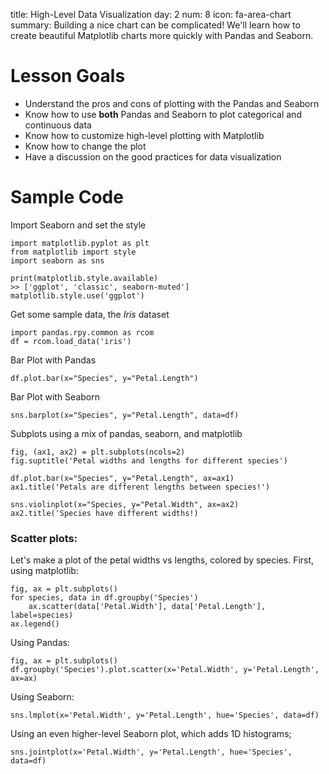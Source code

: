 title: High-Level Data Visualization
day: 2
num: 8
icon: fa-area-chart
summary: Building a nice chart can be complicated! We'll learn how to create beautiful Matplotlib charts more quickly with Pandas and Seaborn.


# Lesson Goals

  - Understand the pros and cons of plotting with the Pandas and Seaborn
  - Know how to use **both** Pandas and Seaborn to plot categorical and continuous data
  - Know how to customize high-level plotting with Matplotlib
  - Know how to change the plot
  - Have a discussion on the good practices for data visualization


# Sample Code

Import Seaborn and set the style

    import matplotlib.pyplot as plt
    from matplotlib import style
    import seaborn as sns

    print(matplotlib.style.available)
    >> ['ggplot', 'classic', seaborn-muted']
    matplotlib.style.use('ggplot')

Get some sample data, the *Iris* dataset

    import pandas.rpy.common as rcom
    df = rcom.load_data('iris')

Bar Plot with Pandas

    df.plot.bar(x="Species", y="Petal.Length")

Bar Plot with Seaborn

    sns.barplot(x="Species", y="Petal.Length", data=df)

Subplots using a mix of pandas, seaborn, and matplotlib

    fig, (ax1, ax2) = plt.subplots(ncols=2)
    fig.suptitle('Petal widths and lengths for different species')

    df.plot.bar(x="Species", y="Petal.Length", ax=ax1)
    ax1.title('Petals are different lengths between species!')

    sns.violinplot(x="Species, y="Petal.Width", ax=ax2)
    ax2.title('Species have different widths!)


### Scatter plots:

Let's make a plot of the petal widths vs lengths, colored by species.  First, using matplotlib:

    fig, ax = plt.subplots()
    for species, data in df.groupby('Species')
        ax.scatter(data['Petal.Width'], data['Petal.Length'], label=species)
    ax.legend()

Using Pandas:

    fig, ax = plt.subplots()
    df.groupby('Species').plot.scatter(x='Petal.Width', y='Petal.Length', ax=ax)

Using Seaborn:

    sns.lmplot(x='Petal.Width', y='Petal.Length', hue='Species', data=df)

Using an even higher-level Seaborn plot, which adds 1D histograms;

    sns.jointplot(x='Petal.Width', y='Petal.Length', hue='Species', data=df)